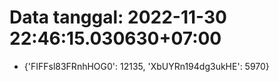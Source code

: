 # Data tanggal: 2022-11-30 22:46:15.030630+07:00

* {'FIFFsl83FRnhHOG0': 12135, 'XbUYRn194dg3ukHE': 5970}
